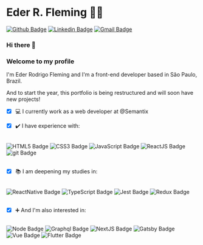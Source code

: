 # Eder R. Fleming :man_technologist:

[![Github Badge](https://img.shields.io/badge/-Github-000?style=flat-square&logo=Github&logoColor=white&link=https://github.com/ederfleming)](https://github.com/ederfleming)
[![Linkedin Badge](https://img.shields.io/badge/-LinkedIn-blue?style=flat-square&logo=Linkedin&logoColor=white&link=https://www.linkedin.com/in/ederfleming/)](https://www.linkedin.com/in/ederfleming/)
[![Gmail Badge](https://img.shields.io/badge/-Gmail-c14438?style=flat-square&logo=Gmail&logoColor=white&link=mailto:ederfleming@gmail.com)](mailto:ederfleming@gmail.com)

### Hi there 👋 
### Welcome to my profile


I'm Eder Rodrigo Fleming and I'm a front-end developer based in São Paulo, Brazil.

And to start the year, this portfolio is being restructured and will soon have new projects!

- [x] :computer: I currently work as a web developer at @Semantix </br>

- [x] :heavy_check_mark: I have experience with:</br></br>

![HTML5 Badge](https://xesque.rocketseat.dev/platform/tech/html5.svg)
![CSS3 Badge](https://xesque.rocketseat.dev/platform/tech/css3.svg)
![JavaScript Badge](https://xesque.rocketseat.dev/platform/tech/javascript.svg)
![ReactJS Badge](https://xesque.rocketseat.dev/platform/tech/reactjs.svg)
![git Badge](https://xesque.rocketseat.dev/platform/tech/git.svg)</br></br>

- [x] :books: I am deepening my studies in:</br></br>

![ReactNative Badge](https://xesque.rocketseat.dev/platform/tech/react-native.svg)
![TypeScript Badge](https://xesque.rocketseat.dev/platform/tech/typescript.svg)
![Jest Badge](https://xesque.rocketseat.dev/platform/tech/jest.svg)
![Redux Badge](https://xesque.rocketseat.dev/platform/tech/redux.svg)</br></br>

- [x] :heavy_plus_sign: And I'm also interested in:</br></br>

![Node Badge](https://xesque.rocketseat.dev/platform/tech/node.svg)
![Graphql Badge](https://xesque.rocketseat.dev/platform/tech/graphql.svg)
![NextJS Badge](https://xesque.rocketseat.dev/platform/tech/nextjs.svg)
![Gatsby Badge](https://xesque.rocketseat.dev/platform/tech/gatsby.svg)
![Vue Badge](https://xesque.rocketseat.dev/platform/tech/vuejs.svg)
![Flutter Badge](https://xesque.rocketseat.dev/platform/tech/flutter.svg)


